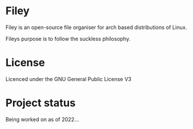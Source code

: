 # Filey
Filey is an open-source file organiser for arch based distributions of Linux.

Fileys purpose is to follow the suckless philosophy.

# License
Licenced under the GNU General Public License V3

# Project status
Being worked on as of 2022...
